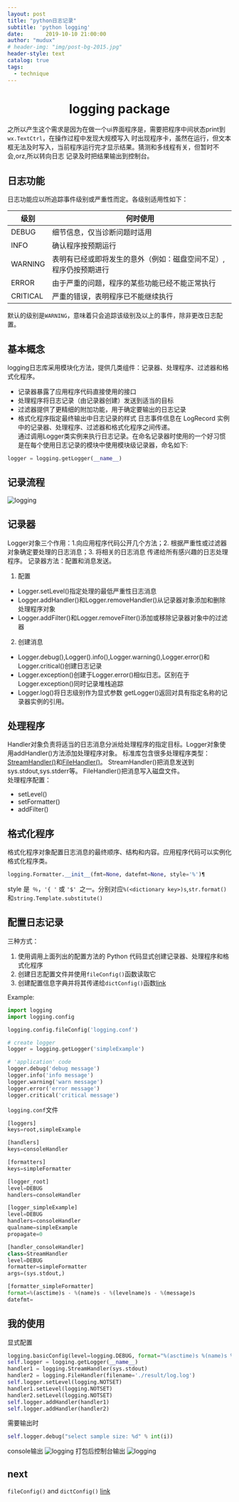 ```yaml
---
layout: post
title: "python日志记录"
subtitle: 'python logging'
date:       2019-10-10 21:00:00
author: "mudux"
# header-img: "img/post-bg-2015.jpg"
header-style: text
catalog: true
tags:
  - technique
---
```

# <center>logging package</center>
之所以产生这个需求是因为在做一个ui界面程序是，需要把程序中间状态print到``wx.TextCtrl``，在操作过程中发现大规模写入
时出现程序卡，虽然在运行，但文本框无法及时写入，当前程序运行完才显示结果。猜测和多线程有关，但暂时不会,orz,所以转向日志
记录及时把结果输出到控制台。
## 日志功能
日志功能应以所追踪事件级别或严重性而定。各级别适用性如下：
<!-- <table>
    <tr>
        <th>级别</th>
        <th>何时使用</th>
    </tr>
    <tr>
        <th>DEBUG</th>
        <th>细节信息，仅当诊断问题时适用</th>
    </tr>
    <tr>
        <th>INFO</th>
        <th>确认程序按预期运行</th>
    </tr>
    <tr>
        <th>WARNING</th>
        <th>表明有已经或即将发生的意外（例如：磁盘空间不足）。程序仍按预期进行</th>
    </tr>
    <tr>
        <th>ERROR</th>
        <th>由于严重的问题，程序的某些功能已经不能正常执行</th>
    </tr>
    <tr>
        <th>CRITICAL</th>
        <th>严重的错误，表明程序已不能继续执行</th>
    </tr>
</table> -->

|级别       |何时使用   |
| ----------- | --------- |
|DEBUG  |细节信息，仅当诊断问题时适用   |
|INFO  |确认程序按预期运行   |
|WARNING  |表明有已经或即将发生的意外（例如：磁盘空间不足）,程序仍按预期进行   |
|ERROR |由于严重的问题，程序的某些功能已经不能正常执行   |
|CRITICAL  |严重的错误，表明程序已不能继续执行   |  
 
默认的级别是``WARNING``，意味着只会追踪该级别及以上的事件，除非更改日志配置。
## 基本概念
logging日志库采用模块化方法，提供几类组件：记录器、处理程序、过滤器和格式化程序。
- 记录器暴露了应用程序代码直接使用的接口
- 处理程序将日志记录（由记录器创建）发送到适当的目标
- 过滤器提供了更精细的附加功能，用于确定要输出的日志记录
- 格式化程序指定最终输出中日志记录的样式
日志事件信息在 LogRecord 实例中的记录器、处理程序、过滤器和格式化程序之间传递。  
通过调用Logger类实例来执行日志记录。在命名记录器时使用的一个好习惯是在每个使用日志记录的模块中使用模块级记录器，命名如下:
```python
logger = logging.getLogger(__name__)
``` 

## 记录流程
![logging](https://raw.githubusercontent.com/robertandhe/MarkDownPhotos/master/2019-10-10/logging_outline.PNG)
## 记录器
Logger对象三个作用：1.向应用程序代码公开几个方法；2. 根据严重性或过滤器对象确定要处理的日志消息；3. 将相关的日志消息
传递给所有感兴趣的日志处理程序。
记录器方法：配置和消息发送。
1. 配置
- Logger.setLevel()指定处理的最低严重性日志消息
- Logger.addHandler()和Logger.removeHandler()从记录器对象添加和删除处理程序对象
- Logger.addFilter()和Logger.removeFilter()添加或移除记录器对象中的过滤器
2. 创建消息
- Logger.debug(),Logger().info(),Logger.warning(),Logger.error()和Logger.critical()创建日志记录
- Logger.exception()创建于Logger.error()相似日志。区别在于Logger.exception()同时记录堆栈追踪
- Logger.log()将日志级别作为显式参数
getLogger()返回对具有指定名称的记录器实例的引用。

## 处理程序
Handler对象负责将适当的日志消息分派给处理程序的指定目标。Logger对象使用addHandler()方法添加处理程序对象。
标准库包含很多处理程序类型：[StreamHandler()](https://docs.python.org/zh-cn/3/library/logging.handlers.html#logging.StreamHandler)和[FileHandler()](https://docs.python.org/zh-cn/3/library/logging.handlers.html#logging.FileHandler)。
StreamHandler()把消息发送到sys.stdout,sys.stderr等。
FileHandler()把消息写入磁盘文件。  
处理程序配置：
- setLevel()
- setFormatter()
- addFilter()

## 格式化程序
格式化程序对象配置日志消息的最终顺序、结构和内容。应用程序代码可以实例化格式化程序类。
```python
logging.Formatter.__init__(fmt=None, datefmt=None, style='%')¶
```
style 是`` ％``，``'{ '`` 或 ``'$' ``之一。分别对应``%(<dictionary key>)s``,``str.format()``和``string.Template.substitute()``
## 配置日志记录
三种方式：
1. 使用调用上面列出的配置方法的 Python 代码显式创建记录器、处理程序和格式化程序
2. 创建日志配置文件并使用``fileConfig()``函数读取它
3. 创建配置信息字典并将其传递给``dictConfig()``函数[link](https://docs.python.org/zh-cn/3/library/logging.config.html#logging-config-api)
  
Example:
```python
import logging
import logging.config

logging.config.fileConfig('logging.conf')

# create logger
logger = logging.getLogger('simpleExample')

# 'application' code
logger.debug('debug message')
logger.info('info message')
logger.warning('warn message')
logger.error('error message')
logger.critical('critical message')
```
``logging.conf``文件
```python
[loggers]
keys=root,simpleExample

[handlers]
keys=consoleHandler

[formatters]
keys=simpleFormatter

[logger_root]
level=DEBUG
handlers=consoleHandler

[logger_simpleExample]
level=DEBUG
handlers=consoleHandler
qualname=simpleExample
propagate=0

[handler_consoleHandler]
class=StreamHandler
level=DEBUG
formatter=simpleFormatter
args=(sys.stdout,)

[formatter_simpleFormatter]
format=%(asctime)s - %(name)s - %(levelname)s - %(message)s
datefmt=
```
## 我的使用
显式配置
```python
logging.basicConfig(level=logging.DEBUG, format="%(asctime)s %(name)s %(levelname)s %(message)s")
self.logger = logging.getLogger(__name__)
handler1 = logging.StreamHandler(sys.stdout)
handler2 = logging.FileHandler(filename='./result/log.log')
self.logger.setLevel(logging.NOTSET)
handler1.setLevel(logging.NOTSET)
handler2.setLevel(logging.NOTSET)
self.logger.addHandler(handler1)
self.logger.addHandler(handler2)
```
需要输出时
```python
self.logger.debug("select sample size: %d" % int(i))
```
console输出
![logging](https://raw.githubusercontent.com/robertandhe/MarkDownPhotos/master/2019-10-10/logging_output.PNG)
打包后控制台输出
![logging](https://raw.githubusercontent.com/robertandhe/MarkDownPhotos/master/2019-10-10/logging_output2.PNG)
## next
``fileConfig()`` and ``dictConfig()``
[link](https://docs.python.org/zh-cn/3/library/logging.config.html#logging-config-api)